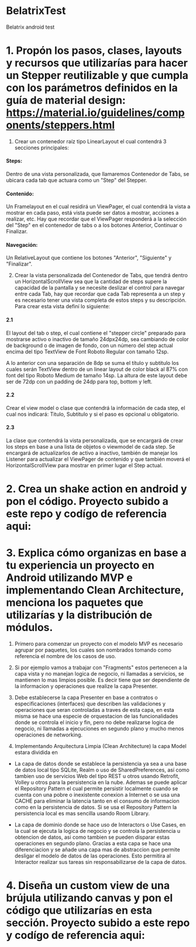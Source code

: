 # BelatrixTest
Belatrix android test

# 1. Propón los pasos, clases, layouts y recursos que utilizarías para hacer un Stepper reutilizable y que cumpla con los parámetros definidos en la guía de material design: https://material.io/guidelines/components/steppers.html

1. Crear un contenedor raíz tipo LinearLayout el cual contendrá 3 secciones principales:

#### Steps: 
Dentro de una vista personalizada, que llamaremos Contenedor de Tabs, se ubicara cada tab que actuara como un 
"Step" del Stepper.

#### Contenido: 
Un Framelayout en el cual residirá un ViewPager, el cual contendrá la vista a mostrar en cada paso, 
está vista puede ser datos a mostrar, acciones a realizar, etc. Hay que recordar que el ViewPager 
responderá a la selección del "Step" en el contenedor de tabs o a los botones Anterior, Continuar o Finalizar.

#### Navegación: 
Un RelativeLayout que contiene los botones "Anterior", "Siguiente" y "Finalizar".

2. Crear la vista personalizada del Contenedor de Tabs, que tendrá dentro un HorizontalScrollView 
sea que la cantidad de steps supere la capacidad de la pantalla y se necesite deslizar el control para 
navegar entre cada Tab, hay que recordar que cada Tab representa a un step y es necesario tener una vista completa 
de estos steps y su descripción. Para crear esta vista definí lo siguiente: 

 #### 2.1 
 El layout del tab o step, el cual contiene el "stepper circle" preparado para mostrarse activo o inactivo de tamaño 24dpx24dp, 
 sea cambiando de color de background o de imagen de fondo, con un número del step actual encima del tipo TextView 
 de Font Roboto Regular con tamaño 12sp. 
 
 A lo anterior con una separación de 8dp se suma el título y subtitulo los cuales serán TextView dentro de un linear layout 
 de color black al 87% con font del tipo Roboto Medium de tamaño 14sp. 
 La altura de este layout debe ser de 72dp con un padding de 24dp para top, bottom y left. 
 
 #### 2.2 
 Crear el view model o clase que contendrá la información de cada step, el cual nos indicará: 
 Titulo, Subtitulo y si el paso es opcional u obligatorio.
 
 #### 2.3 
 La clase que contendrá la vista personalizada, que se encargará de crear los steps en base a una lista de objetos 
 o viewmodel de cada step. Se encargará de actualizarlos de activo a inactivo, también de manejar los Listener 
 para actualizar el ViewPager de contenido y que también moverá el HorizontalScrollView para mostrar en primer 
 lugar el Step actual.

# 2. Crea un shake action en android y pon el código. Proyecto subido a este repo y codígo de referencia aqui: 

# 3. Explica cómo organizas en base a tu experiencia un proyecto en Android utilizando MVP e implementando Clean Architecture, menciona los paquetes que utilizarías y la distribución de módulos.

1. Primero para comenzar un proyecto con el modelo MVP es necesario agrupar por paquetes, los cuales son nombrados tomando 
como referencia el nombre de los casos de uso.

2. Si por ejemplo vamos a trabajar con "Fragments" estos pertenecen a la capa vista y no manejan logica de negocio, ni llamadas
a servicios, se mantienen lo mas limpios posible. Es decir tiene que ser dependiente de la informacion y operaciones que realize 
la capa Presenter. 

3. Debe establecerse la capa Presenter en base a contratos o especificaciones (interfaces) que describen las validaciones y operaciones 
que seran controladas a traves de esta capa, en esta misma se hace una especie de orquestacion de las funcionalidades donde se controla 
el inicio y fin, pero no debe realizarse logica de negocio, ni llamadas a ejecuciones en segundo plano y mucho menos operaciones de networking.

4. Implementando Arquitectura Limpia (Clean Architecture) la capa Model estara dividida en 
 * La capa de datos donde se establece la persistencia ya sea a una base de datos local tipo SQLite, Realm o uso de SharedPreferences, así como tambien 
   uso de servicios Web del tipo REST u otros usando Retrofit, Volley u otros para la persistencia en la nube. Ademas se puede aplicar el Repository Pattern 
   el cual permite persistir localmente cuando se cuenta con una pobre o inexistente conexion a Internet o se usa una CACHE para eliminar la latencia tanto en 
   el consumo de informacion como en la persistencia de datos. Si se usa el Repository Pattern la persistencia local es mas sencilla usando Room Library.
   
 * La capa de dominio donde se hace uso de Interactors o Use Cases, en la cual se ejecuta la logica de negocio y se controla la persistencia u obtencion de datos, 
   asi como tambien se pueden disparar estas operaciones en segundo plano. Gracias a esta capa se hace una diferenciacion y se añade una capa mas de abstraccion 
   que permite desligar el modelo de datos de las operaciones. Esto permitira al Interactor realizar sus tareas sin responsabilizarse de la capa de datos.

# 4. Diseña un custom view de una brújula utilizando canvas y pon el código que utilizarías en esta sección. Proyecto subido a este repo y codígo de referencia aqui: 



